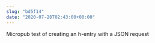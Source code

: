 ```yaml
---
slug: "bd5f14"
date: "2020-07-28T02:43:00+00:00"
---
```


Micropub test of creating an h-entry with a JSON request
